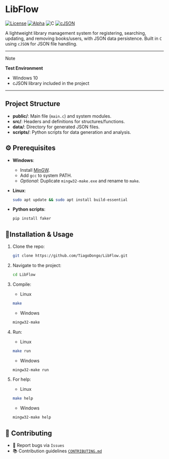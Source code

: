 # LibFlow 

[![License](https://img.shields.io/github/license/TiagoDongo/LibFlow?style=for-the-badge&color=green)](https://github.com/TiagoDongo/LibFlow/blob/main/LICENSE)
[![Alpha](https://img.shields.io/badge/Status-alpha-orange?style=for-the-badge)](https://github.com/TiagoDongo/LibFlow/releases)
![C](https://img.shields.io/badge/Language-C-blue?style=for-the-badge)
[![cJSON](https://img.shields.io/badge/Library-cJSON-green?style=for-the-badge)](https://github.com/DaveGamble/cJSON)

A lightweight library management system for registering, searching, updating, and removing books/users, with JSON data persistence. Built in `C` using `cJSON` for JSON file handling.  

---

> [!NOTE]
> **Test Environment**  
> - Windows 10  
> - cJSON library included in the project

---

## Project Structure  

- **public/**: Main file (`main.c`) and system modules.  
- **src/**: Headers and definitions for structures/functions.  
- **data/**: Directory for generated JSON files.  
- **scripts/**: Python scripts for data generation and analysis.  

## ⚙ Prerequisites  

- **Windows**:  
  - Install [MinGW](https://sourceforge.net/projects/mingw/).  
  - Add `gcc` to system PATH.  
  - *Optional*: Duplicate `mingw32-make.exe` and rename to `make`.  

- **Linux**:  
  ```bash  
  sudo apt update && sudo apt install build-essential
  ```

- **Python scripts**:
  ```bash
  pip install faker 
  ```

## 🚀Installation & Usage

1. Clone the repo:
   ```bash
   git clone https://github.com/TiagoDongo/LibFlow.git
   ```

2. Navigate to the project:
    ```bash
   cd LibFlow 
   ```

3. Compile:
   - Linux
    ```bash
    make
    ```

    - Windows
    ```bash
    mingw32-make
    ```

4. Run:
   - Linux
    ```bash
    make run
    ```

    - Windows
    ```bash
    mingw32-make run
    ```

5. For help:
   - Linux
    ```bash
    make help
    ```

    - Windows
    ```bash
    mingw32-make help
    ```

## 🤝 Contributing
- 🐛 Report bugs via `Issues`
- 📚 Contribution guidelines [`CONTRIBUTING.md`](CONTRIBUTING.md)
